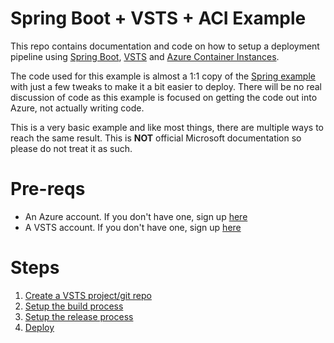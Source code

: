 # Spring Boot + VSTS + ACI Example 

This repo contains documentation and code on how to setup a deployment pipeline using [Spring Boot](https://projects.spring.io/spring-boot/), [VSTS](https://www.visualstudio.com/team-services/) and [Azure Container Instances](https://docs.microsoft.com/en-us/azure/container-instances/).

The code used for this example is almost a 1:1 copy of the [Spring example](https://spring.io/guides/gs/rest-service/) with just a few tweaks to make it a bit easier to deploy. There will be no real discussion of code as this example is focused on getting the code out into Azure, not actually writing code.

This is a very basic example and like most things, there are multiple ways to reach the same result. This is **NOT** official Microsoft documentation so please do not treat it as such.

# Pre-reqs

* An Azure account. If you don't have one, sign up [here](https://azure.microsoft.com/)
* A VSTS account. If you don't have one, sign up [here](https://www.visualstudio.com/team-services/)



# Steps

1. [Create a VSTS project/git repo](step1.md)
2. [Setup the build process](step2.md)
3. [Setup the release process](step3.md)
4. [Deploy](step4.md)


